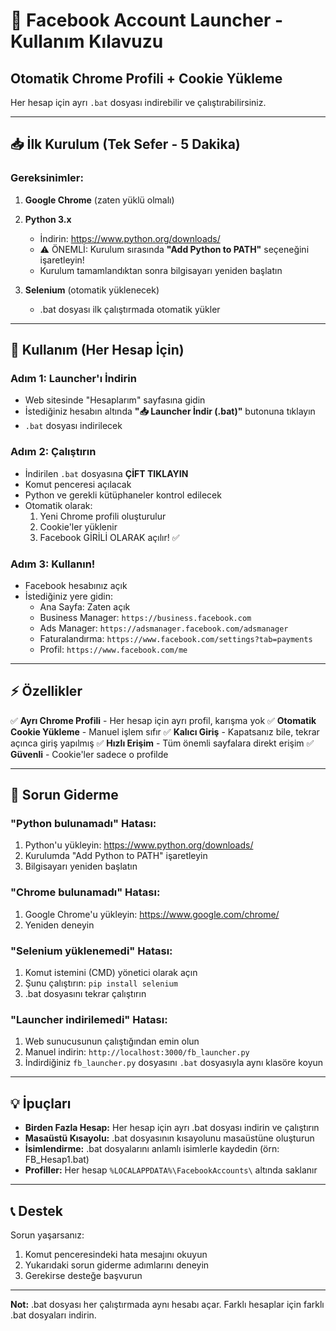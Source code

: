 # 🚀 Facebook Account Launcher - Kullanım Kılavuzu

## Otomatik Chrome Profili + Cookie Yükleme

Her hesap için ayrı `.bat` dosyası indirebilir ve çalıştırabilirsiniz.

---

## 📥 İlk Kurulum (Tek Sefer - 5 Dakika)

### Gereksinimler:

1. **Google Chrome** (zaten yüklü olmalı)

2. **Python 3.x**
   - İndirin: https://www.python.org/downloads/
   - ⚠️ ÖNEMLİ: Kurulum sırasında **"Add Python to PATH"** seçeneğini işaretleyin!
   - Kurulum tamamlandıktan sonra bilgisayarı yeniden başlatın

3. **Selenium** (otomatik yüklenecek)
   - .bat dosyası ilk çalıştırmada otomatik yükler

---

## 🎯 Kullanım (Her Hesap İçin)

### Adım 1: Launcher'ı İndirin
- Web sitesinde "Hesaplarım" sayfasına gidin
- İstediğiniz hesabın altında **"📥 Launcher İndir (.bat)"** butonuna tıklayın
- `.bat` dosyası indirilecek

### Adım 2: Çalıştırın
- İndirilen `.bat` dosyasına **ÇİFT TIKLAYIN**
- Komut penceresi açılacak
- Python ve gerekli kütüphaneler kontrol edilecek
- Otomatik olarak:
  1. Yeni Chrome profili oluşturulur
  2. Cookie'ler yüklenir
  3. Facebook GİRİLİ OLARAK açılır! ✅

### Adım 3: Kullanın!
- Facebook hesabınız açık
- İstediğiniz yere gidin:
  - Ana Sayfa: Zaten açık
  - Business Manager: `https://business.facebook.com`
  - Ads Manager: `https://adsmanager.facebook.com/adsmanager`
  - Faturalandırma: `https://www.facebook.com/settings?tab=payments`
  - Profil: `https://www.facebook.com/me`

---

## ⚡ Özellikler

✅ **Ayrı Chrome Profili** - Her hesap için ayrı profil, karışma yok
✅ **Otomatik Cookie Yükleme** - Manuel işlem sıfır
✅ **Kalıcı Giriş** - Kapatsanız bile, tekrar açınca giriş yapılmış
✅ **Hızlı Erişim** - Tüm önemli sayfalara direkt erişim
✅ **Güvenli** - Cookie'ler sadece o profilde

---

## 🔧 Sorun Giderme

### "Python bulunamadı" Hatası:
1. Python'u yükleyin: https://www.python.org/downloads/
2. Kurulumda "Add Python to PATH" işaretleyin
3. Bilgisayarı yeniden başlatın

### "Chrome bulunamadı" Hatası:
1. Google Chrome'u yükleyin: https://www.google.com/chrome/
2. Yeniden deneyin

### "Selenium yüklenemedi" Hatası:
1. Komut istemini (CMD) yönetici olarak açın
2. Şunu çalıştırın: `pip install selenium`
3. .bat dosyasını tekrar çalıştırın

### "Launcher indirilemedi" Hatası:
1. Web sunucusunun çalıştığından emin olun
2. Manuel indirin: `http://localhost:3000/fb_launcher.py`
3. İndirdiğiniz `fb_launcher.py` dosyasını `.bat` dosyasıyla aynı klasöre koyun

---

## 💡 İpuçları

- **Birden Fazla Hesap:** Her hesap için ayrı .bat dosyası indirin ve çalıştırın
- **Masaüstü Kısayolu:** .bat dosyasının kısayolunu masaüstüne oluşturun
- **İsimlendirme:** .bat dosyalarını anlamlı isimlerle kaydedin (örn: FB_Hesap1.bat)
- **Profiller:** Her hesap `%LOCALAPPDATA%\FacebookAccounts\` altında saklanır

---

## 📞 Destek

Sorun yaşarsanız:
1. Komut penceresindeki hata mesajını okuyun
2. Yukarıdaki sorun giderme adımlarını deneyin
3. Gerekirse desteğe başvurun

---

**Not:** .bat dosyası her çalıştırmada aynı hesabı açar. Farklı hesaplar için farklı .bat dosyaları indirin.
